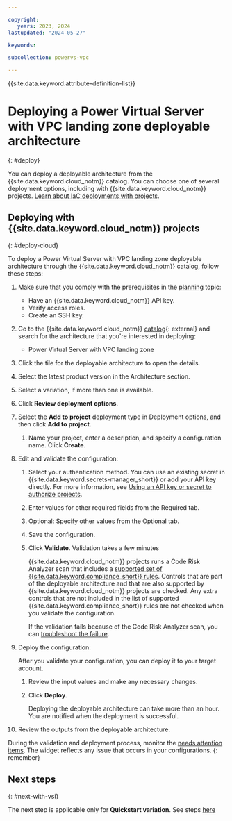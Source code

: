 ```yaml
---

copyright:
   years: 2023, 2024
lastupdated: "2024-05-27"

keywords:

subcollection: powervs-vpc

---
```


{{site.data.keyword.attribute-definition-list}}

# Deploying a Power Virtual Server with VPC landing zone deployable architecture
{: #deploy}

You can deploy a deployable architecture from the {{site.data.keyword.cloud_notm}} catalog. You can choose one of several deployment options, including with {{site.data.keyword.cloud_notm}} projects. [Learn about IaC deployments with projects](/docs/secure-enterprise?topic=secure-enterprise-understanding-projects).

## Deploying with {{site.data.keyword.cloud_notm}} projects
{: #deploy-cloud}

To deploy a Power Virtual Server with VPC landing zone deployable architecture through the {{site.data.keyword.cloud_notm}} catalog, follow these steps:

1.  Make sure that you comply with the prerequisites in the [planning](/docs/powervs-vpc?topic=powervs-vpc-plan) topic:
    - Have an {{site.data.keyword.cloud_notm}} API key.
    - Verify access roles.
    - Create an SSH key.
1.  Go to the {{site.data.keyword.cloud_notm}} [catalog](/catalog#reference_architecture){: external} and search for the architecture that you're interested in deploying:
    - Power Virtual Server with VPC landing zone
1.  Click the tile for the deployable architecture to open the details.
1.  Select the latest product version in the Architecture section.
1.  Select a variation, if more than one is available.
1.  Click **Review deployment options**.
1.  Select the **Add to project** deployment type in Deployment options, and then click **Add to project**.
    1.  Name your project, enter a description, and specify a configuration name. Click **Create**.
1.  Edit and validate the configuration:
    1.  Select your authentication method. You can use an existing secret in {{site.data.keyword.secrets-manager_short}} or add your API key directly. For more information, see [Using an API key or secret to authorize projects](/docs/secure-enterprise?topic=secure-enterprise-authorize-project).
    1.  Enter values for other required fields from the Required tab.
    1.  Optional: Specify other values from the Optional tab.
    1.  Save the configuration.
    1.  Click **Validate**. Validation takes a few minutes

        {{site.data.keyword.cloud_notm}} projects runs a Code Risk Analyzer scan that includes a [supported set of {{site.data.keyword.compliance_short}} rules](/docs/code-risk-analyzer-cli-plugin?topic=code-risk-analyzer-cli-plugin-cra-cli-plugin#terraform-scc-rules). Controls that are part of the deployable architecture and that are also supported by {{site.data.keyword.cloud_notm}} projects are checked. Any extra controls that are not included in the list of supported {{site.data.keyword.compliance_short}} rules are not checked when you validate the configuration.

        If the validation fails because of the Code Risk Analyzer scan, you can [troubleshoot the failure]().
1.  Deploy the configuration:

    After you validate your configuration, you can deploy it to your target account.

    1.  Review the input values and make any necessary changes.
    1.  Click **Deploy**.

        Deploying the deployable architecture can take more than an hour. You are notified when the deployment is successful.

1.  Review the outputs from the deployable architecture.

During the validation and deployment process, monitor the [needs attention items](/docs/secure-enterprise?topic=secure-enterprise-needs-attention-projects). The widget reflects any issue that occurs in your configurations.
{: remember}

## Next steps
{: #next-with-vsi}

The next step is applicable only for **Quickstart variation**. See steps [here](/docs/powervs-vpc?topic=powervs-vpc-solution-quickstart-next-steps)
